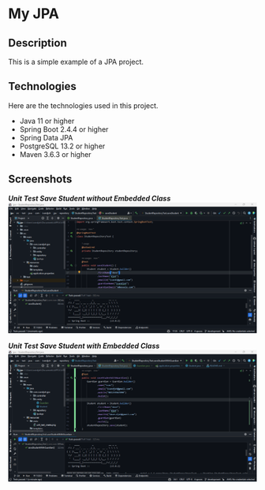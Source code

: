 # My JPA

## Description
This is a simple example of a JPA project.

## Technologies

Here are the technologies used in this project.

- Java 11 or higher
- Spring Boot 2.4.4 or higher
- Spring Data JPA
- PostgreSQL 13.2 or higher
- Maven 3.6.3 or higher


## Screenshots

***Unit Test Save Student without Embedded Class***
![Unit Test Save Student](src/main/resources/static/unit_test_create.png)

***Unit Test Save Student with Embedded Class***
![Unit Test Student with Embedded](src/main/resources/static/unit_test_create_embed.png)